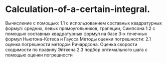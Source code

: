# Calculation-of-a-certain-integral.
Вычисление с помощью:
1.1 с использованием составных квадратурных формул: средних, левых прямоугольников, трапеции, Симпсона
1.2 с помощью составных квадратурных формул на базе 3-х точечных формул Ньютона-Котеса и Гаусса
Методы оценки погрешности:
2.1 оценка погрешности методом Ричардсона. Оценка скорости сходимости по правилу Эйткена
2.3 подбор оптимального шага с помощью оценки погрешности
